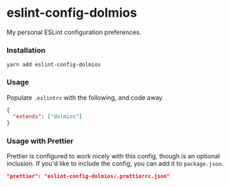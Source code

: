 # eslint-config-dolmios

My personal ESLint configuration preferences.

### Installation

```
yarn add eslint-config-dolmios
```

### Usage

Populate `.eslintrc` with the following, and code away.

```json
{
  "extends": ["dolmios"]
}
```

### Usage with Prettier

Prettier is configured to work nicely with this config, though is an optional inclusion. If you'd like to include the config, you can add it to `package.json`.

```json
"prettier": "eslint-config-dolmios/.prettierrc.json"
```
